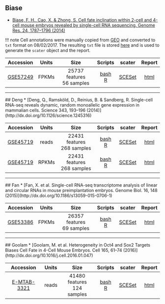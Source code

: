 ## Biase
* [Biase, F. H., Cao, X. & Zhong, S. Cell fate inclination within 2-cell and 4-cell mouse embryos revealed by single-cell RNA sequencing. Genome Res. 24, 1787–1796 (2014)](http://dx.doi.org/10.1101/gr.177725.114)

!!! note
    Cell annotations were manually copied from [GEO](https://www.ncbi.nlm.nih.gov/geo/query/acc.cgi?acc=GSE57249) and converted to `txt` format on 08/02/2017. The resulting `txt` file is stored [here](https://s3.amazonaws.com/scrnaseq-public-datasets/manual-data/biase_cell_types.txt) and is used to generate the `scater` object and the report.

|Accession|Units|Size|Scripts|scater|Report|
|:-:|:-:|:-:|:-:|:-:|:-:|
|[GSE57249](https://www.ncbi.nlm.nih.gov/geo/query/acc.cgi?acc=GSE57249)|FPKMs|25737 features<br>56 samples |[bash](https://github.com/hemberg-lab/scRNA.seq.datasets/blob/master/bash/biase.sh)<br>[R](https://github.com/hemberg-lab/scRNA.seq.datasets/blob/master/R/biase.R)|[SCESet](https://scrnaseq-public-datasets.s3.amazonaws.com/scater-objects/biase.rds)|[html](https://scrnaseq-public-datasets.s3.amazonaws.com/scater-reports/biase.html)|

<hr>
## Deng
* [Deng, Q., Ramsköld, D., Reinius, B. & Sandberg, R. Single-cell RNA-seq reveals dynamic, random monoallelic gene expression in mammalian cells. Science 343, 193–196 (2014)](http://dx.doi.org/10.1126/science.1245316)

|Accession|Units|Size|Scripts|scater|Report|
|:-:|:-:|:-:|:-:|:-:|:-:|
|[GSE45719](https://www.ncbi.nlm.nih.gov/geo/query/acc.cgi?acc=GSE45719)|reads|22431 features<br>268 samples |[bash](https://github.com/hemberg-lab/scRNA.seq.datasets/blob/master/bash/deng.sh)<br>[R](https://github.com/hemberg-lab/scRNA.seq.datasets/blob/master/R/deng.R)|[SCESet](https://scrnaseq-public-datasets.s3.amazonaws.com/scater-objects/deng-reads.rds)|[html](https://scrnaseq-public-datasets.s3.amazonaws.com/scater-reports/deng-reads.html)|
|[GSE45719](https://www.ncbi.nlm.nih.gov/geo/query/acc.cgi?acc=GSE45719)|RPKMs|22431 features<br>268 samples |[bash](https://github.com/hemberg-lab/scRNA.seq.datasets/blob/master/bash/deng.sh)<br>[R](https://github.com/hemberg-lab/scRNA.seq.datasets/blob/master/R/deng.R)|[SCESet](https://scrnaseq-public-datasets.s3.amazonaws.com/scater-objects/deng-rpkms.rds)|[html](https://scrnaseq-public-datasets.s3.amazonaws.com/scater-reports/deng-rpkms.html)|

<hr>
## Fan
* [Fan, X. et al. Single-cell RNA-seq transcriptome analysis of linear and circular RNAs in mouse preimplantation embryos. Genome Biol. 16, 148 (2015)](http://dx.doi.org/10.1186/s13059-015-0706-1)

|Accession|Units|Size|Scripts|scater|Report|
|:-:|:-:|:-:|:-:|:-:|:-:|
|[GSE53386](https://www.ncbi.nlm.nih.gov/geo/query/acc.cgi?acc=GSE53386)|FPKMs|26357 features<br>69 samples|[bash](https://github.com/hemberg-lab/scRNA.seq.datasets/blob/master/bash/fan.sh)<br>[R](https://github.com/hemberg-lab/scRNA.seq.datasets/blob/master/R/fan.R)|[SCESet](https://scrnaseq-public-datasets.s3.amazonaws.com/scater-objects/fan.rds)|[html](https://scrnaseq-public-datasets.s3.amazonaws.com/scater-reports/fan.html)|

<hr>
## Goolam
* [Goolam, M. et al. Heterogeneity in Oct4 and Sox2 Targets Biases Cell Fate in 4-Cell Mouse Embryos. Cell 165, 61–74 (2016)](http://dx.doi.org/10.1016/j.cell.2016.01.047)

|Accession|Units|Size|Scripts|scater|Report|
|:-:|:-:|:-:|:-:|:-:|:-:|
|[E-MTAB-3321](https://www.ebi.ac.uk/arrayexpress/experiments/E-MTAB-3321/)|reads|41480 features<br>124 samples |[bash](https://github.com/hemberg-lab/scRNA.seq.datasets/blob/master/bash/goolam.sh)<br>[R](https://github.com/hemberg-lab/scRNA.seq.datasets/blob/master/R/goolam.R)|[SCESet](https://scrnaseq-public-datasets.s3.amazonaws.com/scater-objects/goolam.rds)|[html](https://scrnaseq-public-datasets.s3.amazonaws.com/scater-reports/goolam.html)|
